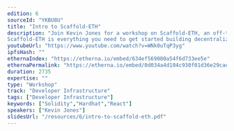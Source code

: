 ```yaml
---
edition: 6
sourceId: "YKBU8U"
title: "Intro to Scaffold-ETH"
description: "Join Kevin Jones for a workshop on Scaffold-ETH, an off-the-shelf stack for rapid prototyping on Ethereum, giving developers access to state-of-the-art tools to quickly learn and ship an Ethereum-based dapp.
Scaffold-ETH is everything you need to get started building decentralized applications powered by smart contracts. Learn more at https://github.com/scaffold-eth/scaffold-eth"
youtubeUrl: "https://www.youtube.com/watch?v=WNk0uTqP3yg"
ipfsHash: ""
ethernaIndex: "https://etherna.io/embed/634ef569080a54f6d733ee5e"
ethernaPermalink: "https://etherna.io/embed/0d034a4d104c930f01d36e29cae654049933e6479da1507eaf2ee65989026c66"
duration: 2735
expertise: ""
type: "Workshop"
track: "Developer Infrastructure"
tags: ["Developer Infrastructure"]
keywords: ["Solidity","Hardhat","React"]
speakers: ["Kevin Jones"]
slidesUrl: "/resources/6/intro-to-scaffold-eth.pdf"
---
```

